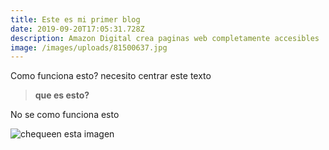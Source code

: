 ```yaml
---
title: Este es mi primer blog
date: 2019-09-20T17:05:31.728Z
description: Amazon Digital crea paginas web completamente accesibles
image: /images/uploads/81500637.jpg
---
```

Como funciona esto? necesito centrar este texto

> **que es esto?**

No se como funciona esto 

![chequeen esta imagen](/images/uploads/81500637.jpg "Ayudando")
